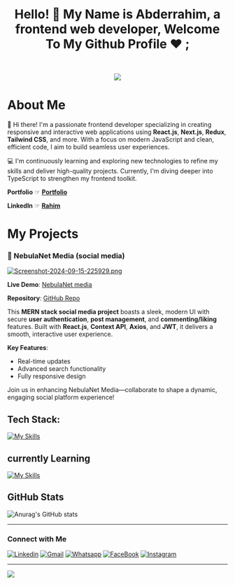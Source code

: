 <h1 align="center">Hello! 👋 <!-- <img src="https://raw.githubusercontent.com/MartinHeinz/MartinHeinz/master/wave.gif" width="25px"> --> My Name is Abderrahim, a frontend web developer, Welcome To My Github Profile ♥ ;
</h1>

<br>

<p align="center">
  <a href="https://github.com/DenverCoder1/readme-typing-svg"><img src="https://readme-typing-svg.herokuapp.com?lines=I'm+a+full+stack+developer;Freelancer&center=true&width=380&height=45"></a>
</p>



# About Me

👋 Hi there! I'm a passionate frontend developer specializing in creating responsive and interactive web applications using **React.js**, **Next.js**, **Redux**, **Tailwind CSS**, and more. With a focus on modern JavaScript and clean, efficient code, I aim to build seamless user experiences.

💻 I'm continuously learning and exploring new technologies to refine my skills and deliver high-quality projects. Currently, I'm diving deeper into TypeScript to strengthen my frontend toolkit.

**Portfolio** ☞ [**Portfolio**](https://rahim-portfolio-alpha.vercel.app/)

**LinkedIn** ☞ [**Rahim**](https://www.linkedin.com/in/abderrahim-laribi-467b542b0/)

# My Projects

### 📱 NebulaNet Media (social media)

[![Screenshot-2024-09-15-225929.png](https://i.postimg.cc/qBX63xSv/Screenshot-2024-09-15-225929.png)](https://postimg.cc/G9tp0GbW)

**Live Demo**: [NebulaNet media](https://nebula-net-social.onrender.com/)

**Repository**: [GitHub Repo](https://github.com/Rahim-lrb/nebula-net-social)

This **MERN stack social media project** boasts a sleek, modern UI with secure **user authentication**, **post management**, and **commenting/liking** features. Built with **React.js**, **Context API**, **Axios**, and **JWT**, it delivers a smooth, interactive user experience.

**Key Features**:
- Real-time updates
- Advanced search functionality
- Fully responsive design

Join us in enhancing NebulaNet Media—collaborate to shape a dynamic, engaging social platform experience!


## Tech Stack:

[![My Skills](https://skillicons.dev/icons?i=html,css,js,react,nextjs,tailwind,nodejs,mongodb,redux,typescript)](https://skillicons.dev)

## currently Learning

[![My Skills](https://skillicons.dev/icons?i=figma,php,wordpress)](https://skillicons.dev)



## GitHub Stats

![Anurag's GitHub stats](https://github-readme-stats.vercel.app/api?username=Rahim-lrb&show_icons=true&theme=radical)

---

### Connect with Me

[![Linkedin](https://img.shields.io/badge/LinkedIn-0077B5?style=for-the-badge&logo=linkedin&logoColor=white)](https://www.linkedin.com/in/abderrahim-laribi-467b542b0/)
[![Gmail](https://img.shields.io/badge/Gmail-D14836?style=for-the-badge&logo=gmail&logoColor=white&link=mailto:omarabdou2002@gmail.com)](mailto:aberrahimcoder@gmail.com)
[![Whatsapp](https://img.shields.io/badge/-Whatsapp-075e54?style=for-the-badge&logo=Whatsapp&logoColor=white)](https://api.whatsapp.com/send/?phone=0664732002&text&type=phone_number&app_absent=0)
[![FaceBook](https://img.shields.io/badge/Facebook-1877F2?style=for-the-badge&logo=facebook&logoColor=white)](https://www.facebook.com/Omar.ElShiref.programmer/)
[![Instagram](https://img.shields.io/badge/Instagram-E4405F?style=for-the-badge&logo=instagram&logoColor=white)](https://www.instagram.com/omar_elshiref_programmer/)

---
[![](https://visitcount.itsvg.in/api?id=Rahim-lrb&icon=0&color=0)](https://visitcount.itsvg.in)





